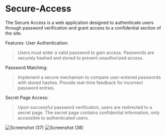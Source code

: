 # Secure-Access
The Secure Access is a web application designed to authenticate users through password verification and grant access to a confidential section of the site.

Features:
User Authentication:

 > Users must enter a valid password to gain access.
 > Passwords are securely hashed and stored to prevent unauthorized access.

Password Matching:

 > Implement a secure mechanism to compare user-entered passwords with stored hashes.
 > Provide real-time feedback for incorrect password entries.

Secret Page Access:

 > Upon successful password verification, users are redirected to a secret page.
 > The secret page contains confidential information, only accessible to authenticated users.


![Screenshot (37)](https://github.com/user-attachments/assets/9418dde2-fa32-49d6-a1d7-4d2bcaed578b)
![Screenshot (38)](https://github.com/user-attachments/assets/5d50433f-1e26-4d0b-a863-228b1c4b8241)



